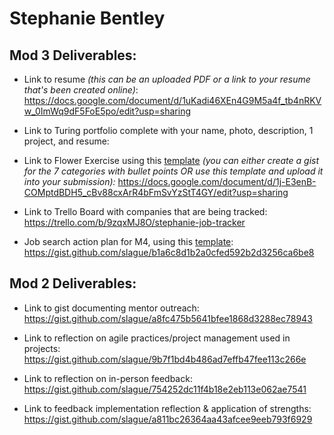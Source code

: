 # Stephanie Bentley

## Mod 3 Deliverables:

* Link to resume *(this can be an uploaded PDF or a link to your resume that's been created online)*: https://docs.google.com/document/d/1uKadi46XEn4G9M5a4f_tb4nRKVw_0ImWq9dF5FoE5po/edit?usp=sharing

* Link to Turing portfolio complete with your name, photo, description, 1 project, and resume:

* Link to Flower Exercise using this [template](https://github.com/turingschool/career-development-curriculum/blob/master/files/Career%20Unit%20-%20The%20Flower%20Diagram.pdf) *(you can either create a gist for the 7 categories with bullet points OR use this template and upload it into your submission):*
https://docs.google.com/document/d/1j-E3enB-COMptdBDH5_cBv88cxArR4bFmSvYzStT4GY/edit?usp=sharing
* Link to Trello Board with companies that are being tracked: 
https://trello.com/b/9zqxMJ8O/stephanie-job-tracker
* Job search action plan for M4, using this [template](https://github.com/turingschool/career-development-curriculum/blob/master/module_three/mod_4_action_plan_template.md):
https://gist.github.com/slague/b1a6c8d1b2a0cfed592b2d3256ca6be8

## Mod 2 Deliverables:
* Link to gist documenting mentor outreach:
https://gist.github.com/slague/a8fc475b5641bfee1868d3288ec78943


* Link to reflection on agile practices/project management used in projects:
https://gist.github.com/slague/9b7f1bd4b486ad7effb47fee113c266e


* Link to reflection on in-person feedback:
https://gist.github.com/slague/754252dc11f4b18e2eb113e062ae7541

* Link to feedback implementation reflection & application of strengths: https://gist.github.com/slague/a811bc26364aa43afcee9eeb793f6929
